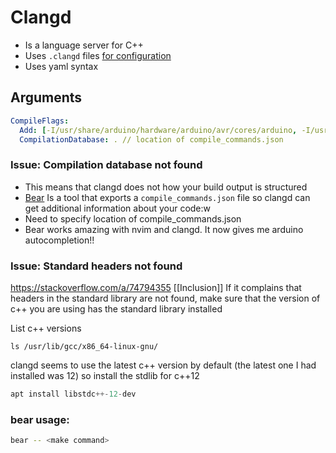# Clangd
- Is a language server for C++
- Uses `.clangd` files [for configuration](https://clangd.llvm.org/config#compileflags)
- Uses yaml syntax

## Arguments
```yaml
CompileFlags:
  Add: [-I/usr/share/arduino/hardware/arduino/avr/cores/arduino, -I/usr/share/arduino/libraries] // compilation flags (good for includes)
  CompilationDatabase: . // location of compile_commands.json
```

### Issue: Compilation database not found
- This means that clangd does not how your build output is structured
- [Bear](https://github.com/rizsotto/Bear/tree/master) Is a tool that exports a `compile_commands.json` file so clangd can get additional information about your code:w
- Need to specify location of compile_commands.json
- Bear works amazing with nvim and clangd. It now gives me arduino autocompletion!!

### Issue: Standard headers not found
https://stackoverflow.com/a/74794355
[[Inclusion]]
If it complains that headers in the standard library are not found, make sure that the version of c++ you are using has the standard library installed

List c++ versions
```
ls /usr/lib/gcc/x86_64-linux-gnu/
```

clangd seems to use the latest c++ version by default (the latest one I had installed was 12) so install the stdlib for c++12
```cpp
apt install libstdc++-12-dev
```

### bear usage:
```bash
bear -- <make command>
```